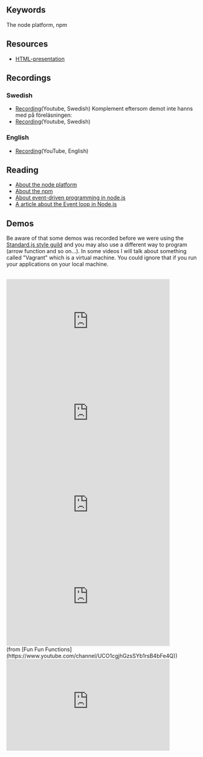 ## Keywords
The node platform, npm

## Resources
- [HTML-presentation](https://rawgit.com/CS-LNU-Learning-Objects/the-node-platform/master/slides/index.html)


## Recordings

### Swedish
- [Recording](https://youtu.be/FtRVKWrMRVI)(Youtube, Swedish)
Komplement eftersom demot inte hanns med på föreläsningen:
- [Recording](https://youtu.be/1QG3IYw92S8)(Youtube, Swedish)

### English
- [Recording](https://youtu.be/-VNBkxyZPiQ?t=4224)(YouTube, English)  

## Reading
- [About the node platform](https://github.com/CS-LNU-Learning-Objects/the-node-platform/blob/master/the-node-platform.md)
- [About the npm](https://github.com/CS-LNU-Learning-Objects/the-node-platform/blob/master/npm.md)
- [About event-driven programming in node.js](https://github.com/CS-LNU-Learning-Objects/the-node-platform/blob/master/eventdriven-programming.md)
- [A article about the Event loop in Node.js](https://blog.risingstack.com/node-js-at-scale-understanding-node-js-event-loop/)


## Demos
Be aware of that some demos was recorded before we were using the [Standard.js style guild](https://standardjs.com/) and you may also use a different way to program (arrow function and so on...). In some videos I will talk about something called "Vagrant" which is a virtual machine. You could ignore that if you run your applications on your local machine.
<br>
<br>
<iframe width="427" height="240" src="https://www.youtube.com/embed/K7EVY58VH9g" frameborder="0" allowfullscreen></iframe>
<br />
<iframe width="427" height="240" src="https://www.youtube.com/embed/XKCf8pFo5Cw" frameborder="0" allowfullscreen></iframe>
<br />
<iframe width="427" height="240" src="https://www.youtube.com/embed/KUNdayQVXcA" frameborder="0" allowfullscreen></iframe>
<br>
<iframe src="https://www.youtube.com/embed/568g8hxJJp4?ecver=2" width="427" height="240" frameborder="0" allowfullscreen></iframe><br>
(from [Fun Fun Functions](https://www.youtube.com/channel/UCO1cgjhGzsSYb1rsB4bFe4Q))
<br>
<iframe width="427" height="240" src="https://www.youtube.com/embed/DbQ6KlWkuF0" frameborder="0" allowfullscreen></iframe>
